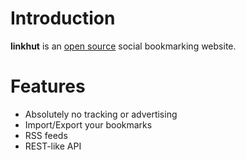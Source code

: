 # Introduction

**linkhut** is an [open source](https://sr.ht/~mlb/linkhut/) social bookmarking website.

# Features

* Absolutely no tracking or advertising
* Import/Export your bookmarks
* RSS feeds
* REST-like API

